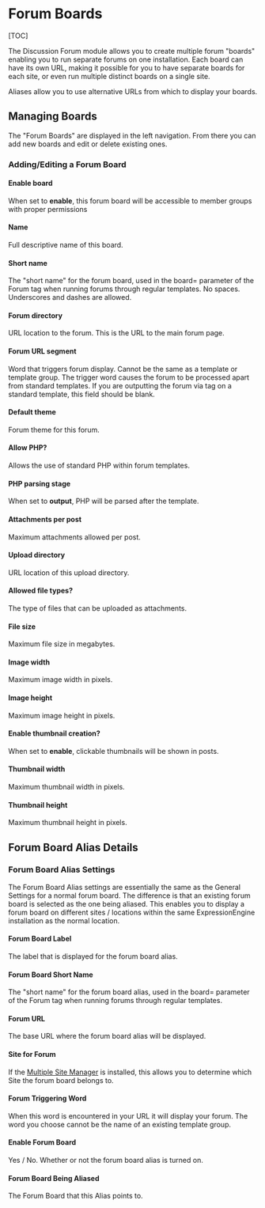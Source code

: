 <!--
    This source file is part of the open source project
    ExpressionEngine User Guide (https://github.com/ExpressionEngine/ExpressionEngine-User-Guide)

    @link      https://expressionengine.com/
    @copyright Copyright (c) 2003-2019, EllisLab Corp. (https://ellislab.com)
    @license   https://expressionengine.com/license Licensed under Apache License, Version 2.0
-->

# Forum Boards

[TOC]

The Discussion Forum module allows you to create multiple forum "boards" enabling you to run separate forums on one installation. Each board can have its own URL, making it possible for you to have separate boards for each site, or even run multiple distinct boards on a single site.

Aliases allow you to use alternative URLs from which to display your boards.

## Managing Boards

The "Forum Boards" are displayed in the left navigation. From there you can add new boards and edit or delete existing ones.

### Adding/Editing a Forum Board

#### Enable board

When set to **enable**, this forum board will be accessible to member groups with proper permissions

#### Name

Full descriptive name of this board.

#### Short name

The "short name" for the forum board, used in the board= parameter of the Forum tag when running forums through regular templates. No spaces. Underscores and dashes are allowed.

#### Forum directory

URL location to the forum. This is the URL to the main forum page.

#### Forum URL segment

Word that triggers forum display. Cannot be the same as a template or template group. The trigger word causes the forum to be processed apart from standard templates. If you are outputting the forum via tag on a standard template, this field should be blank.

#### Default theme

Forum theme for this forum.

#### Allow PHP?

Allows the use of standard PHP within forum templates.

#### PHP parsing stage

When set to **output**, PHP will be parsed after the template.

#### Attachments per post

Maximum attachments allowed per post.

#### Upload directory

URL location of this upload directory.

#### Allowed file types?

The type of files that can be uploaded as attachments.

#### File size

Maximum file size in megabytes.

#### Image width

Maximum image width in pixels.

#### Image height

Maximum image height in pixels.

#### Enable thumbnail creation?

When set to **enable**, clickable thumbnails will be shown in posts.

#### Thumbnail width

Maximum thumbnail width in pixels.

#### Thumbnail height

Maximum thumbnail height in pixels.

## Forum Board Alias Details

### Forum Board Alias Settings

The Forum Board Alias settings are essentially the same as the General Settings for a normal forum board. The difference is that an existing forum board is selected as the one being aliased. This enables you to display a forum board on different sites / locations within the same ExpressionEngine installation as the normal location.

#### Forum Board Label

The label that is displayed for the forum board alias.

#### Forum Board Short Name

The "short name" for the forum board alias, used in the board= parameter of the Forum tag when running forums through regular templates.

#### Forum URL

The base URL where the forum board alias will be displayed.

#### Site for Forum

If the [Multiple Site Manager](control-panel/msm.md) is installed, this allows you to determine which Site the forum board belongs to.

#### Forum Triggering Word

When this word is encountered in your URL it will display your forum. The word you choose cannot be the name of an existing template group.

#### Enable Forum Board

Yes / No. Whether or not the forum board alias is turned on.

#### Forum Board Being Aliased

The Forum Board that this Alias points to.
